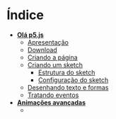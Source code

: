 # Índice
* **[Olá p5.js](https://github.com/antoniojnr/ipw/blob/master/aulas/p5js.md#ol%C3%A1-p5js)**
  * [Apresentação](https://github.com/antoniojnr/ipw/blob/master/aulas/p5js.md#apresenta%C3%A7%C3%A3o)
  * [Download](https://github.com/antoniojnr/ipw/blob/master/aulas/p5js.md#download)
  * [Criando a página](https://github.com/antoniojnr/ipw/blob/master/aulas/p5js.md#criando-a-p%C3%A1gina)
  * [Criando um sketch](https://github.com/antoniojnr/ipw/blob/master/aulas/p5js.md#criando-um-sketch)
    * [Estrutura do sketch](https://github.com/antoniojnr/ipw/blob/master/aulas/p5js.md#estrutura-do-sketch)
    * [Configuração do sketch](https://github.com/antoniojnr/ipw/blob/master/aulas/p5js.md#configura%C3%A7%C3%A3o-do-sketch)
  * [Desenhando texto e formas](https://github.com/antoniojnr/ipw/blob/master/aulas/p5js.md#desenhando-texto-e-formas)
  * [Tratando eventos](https://github.com/antoniojnr/ipw/blob/master/aulas/p5js-eventos.md)
* **[Animações avançadas](https://github.com/antoniojnr/ipw/blob/master/aulas/p5js-animacoes-avancadas.md)**
  * []()
